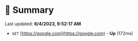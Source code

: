 # 📖 Summary
Last updated: **6/4/2023, 9:52:17 AM**

- `GET` [https://google.com](https://google.com) - **Up** (172ms)
